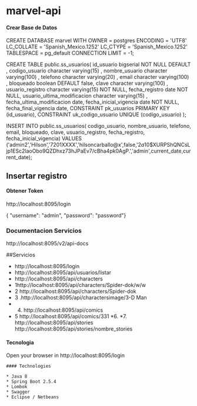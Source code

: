 # marvel-api


#### Crear Base de Datos 
CREATE DATABASE marvel
    WITH 
    OWNER = postgres
    ENCODING = 'UTF8'
    LC_COLLATE = 'Spanish_Mexico.1252'
    LC_CTYPE = 'Spanish_Mexico.1252'
    TABLESPACE = pg_default
    CONNECTION LIMIT = -1;
	
CREATE TABLE public.ss_usuarios(
    id_usuario bigserial NOT NULL DEFAULT ,
    codigo_usuario character varying(15) ,
    nombre_usuario character varying(100) ,
    telefono character varying(20) ,
    email character varying(100) ,
    bloqueado boolean DEFAULT false,
    clave character varying(100) ,
    usuario_registro character varying(15)  NOT NULL,
    fecha_registro date NOT NULL,
    usuario_ultima_modificacion character varying(15) ,
    fecha_ultima_modificacion date,
    fecha_inicial_vigencia date NOT NULL,
    fecha_final_vigencia date,
    CONSTRAINT pk_usuarios PRIMARY KEY (id_usuario),
    CONSTRAINT uk_codigo_usuario UNIQUE (codigo_usuario)
);

INSERT INTO public.ss_usuarios(
	 codigo_usuario, nombre_usuario, telefono, email, bloqueado, 
	clave, usuario_registro, fecha_registro, 
	fecha_inicial_vigencia)
	VALUES ('admin2','Hilson','7201XXXX','hilsoncarballo@x',false,'$2a$10$XURPShQNCsLjp1ESc2laoObo9QZDhxz73hJPaEv7/cBha4pk0AgP.','admin',current_date,current_date);

## Insertar registro


#### Obtener Token
http://localhost:8095/login

{ "username": "admin", "password": "password"}

### Documentacion Servicios
http://localhost:8095/v2/api-docs

##Servicios
* http://localhost:8095/login
* http://localhost:8095/api/usuarios/listar
* http://localhost:8095/api/characters
* 1http://localhost:8095/api/characters/Spider-dok/w/w
* 2 http://localhost:8095/api/characters/Spider-dok
* 3 .http://localhost:8095/api/charactersimage/3-D Man
* 4. http://localhost:8095/api/comics
* 5 http://localhost:8095/api/comics/331
*6. 
*7. http://localhost:8095/api/stories
 http://localhost:8095/api/stories/nombre_stories
 
#### Tecnologia

Open your browser in http://localhost:8095/login
```
#### Technologies

* Java 8
* Spring Boot 2.5.4
* Lombok
* Swagger
* Eclipse / Netbeans
